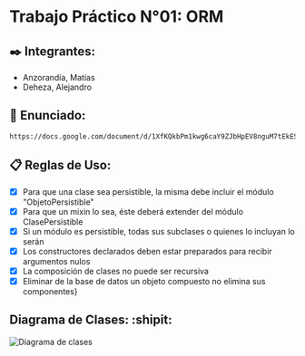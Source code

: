 # Trabajo Práctico N°01: ORM

## ✒️ Integrantes:  
* Anzorandía, Matías
* Deheza, Alejandro

## 📌 Enunciado: 
    https://docs.google.com/document/d/1XfKQkbPm1kwg6caY9ZJbHpEV8nguM7tEkESzCglDxNc/edit
 
## 📋 Reglas de Uso: 
- [X] Para que una clase sea persistible, la misma debe incluir el módulo "ObjetoPersistible"
- [X] Para que un mixin lo sea, éste deberá extender del módulo ClasePersistible
- [X] Si un módulo es persistible, todas sus subclases o quienes lo incluyan lo serán
- [X] Los constructores declarados deben estar preparados para recibir argumentos nulos
- [X] La composición de clases no puede ser recursiva
- [X] Eliminar de la base de datos un objeto compuesto no elimina sus componentes}

## Diagrama de Clases: :shipit:
  ![Diagrama de clases](/Diagramas/ORM_uml.png)

